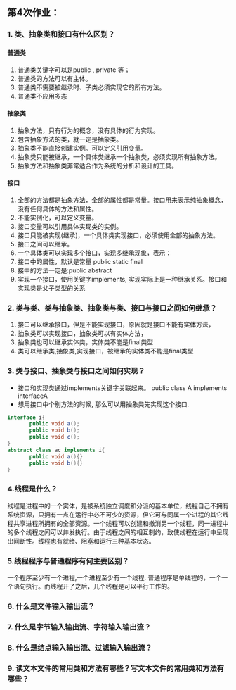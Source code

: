 ## 第4次作业：
### 1. 类、抽象类和接口有什么区别？

#### 普通类
1. 普通类关键字可以是public , private 等；
2. 普通类的方法可以有主体。
3. 普通类不需要被继承时、子类必须实现它的所有方法。
4. 普通类不应用多态

#### 抽象类
1. 抽象方法，只有行为的概念，没有具体的行为实现。
2. 包含抽象方法的类，就一定是抽象类。
3. 抽象类不能直接创建实例。可以定义引用变量。
4. 抽象类只能被继承，一个具体类继承一个抽象类，必须实现所有抽象方法。  
5. 抽象方法和抽象类非常适合作为系统的分析和设计的工具。

#### 接口
1. 全部的方法都是抽象方法，全部的属性都是常量。接口用来表示纯抽象概念，没有任何具体的方法和属性。
2. 不能实例化，可以定义变量。
3. 接口变量可以引用具体实现类的实例。
4. 接口只能被实现(继承)，一个具体类实现接口，必须使用全部的抽象方法。
5. 接口之间可以继承。
6. 一个具体类可以实现多个接口，实现多继承现象，表示：
7. 接口中的属性，默认是常量 public static final 
8. 接中的方法一定是:public abstract 
9. 实现一个接口，使用关键字implements, 实现实际上是一种继承关系。接口和实现类是父子类型的关系
   
### 2. 类与类、类与抽象类、抽象类与类、接口与接口之间如何继承？
1. 接口可以继承接口，但是不能实现接口，原因就是接口不能有实体方法，
2. 抽象类可以实现接口，抽象类可以有实体方法，
3. 抽象类也可以继承实体类，实体类不能是final类型
4. 类可以继承类,抽象类,实现接口，被继承的实体类不能是final类型

### 3. 类与接口、抽象类与接口之间如何实现？
- 接口和实现类通过implements关键字关联起来。 public class A implements interfaceA
- 想用接口中个别方法的时候, 那么可以用抽象类先实现这个接口.

```java
interface i{
       public void a();
       public void b();
       public void c();
}
abstract class ac implements i{
       public void a(){}
       public void b(){}
}
```

### 4.线程是什么？
线程是进程中的一个实体，是被系统独立调度和分派的基本单位，线程自己不拥有系统资源，只拥有一点在运行中必不可少的资源，但它可与同属一个进程的其它线程共享进程所拥有的全部资源。一个线程可以创建和撤消另一个线程，同一进程中的多个线程之间可以并发执行。由于线程之间的相互制约，致使线程在运行中呈现出间断性。线程也有就绪、阻塞和运行三种基本状态。 

### 5.线程程序与普通程序有何主要区别？
一个程序至少有一个进程,一个进程至少有一个线程. 普通程序是单线程的，一个一个语句执行。而线程开了之后，几个线程是可以平行工作的。

### 6. 什么是文件输入输出流？
### 7. 什么是字节输入输出流、字符输入输出流？
### 8. 什么是结点输入输出流、过滤输入输出流？
### 9. 读文本文件的常用类和方法有哪些？写文本文件的常用类和方法有哪些？

